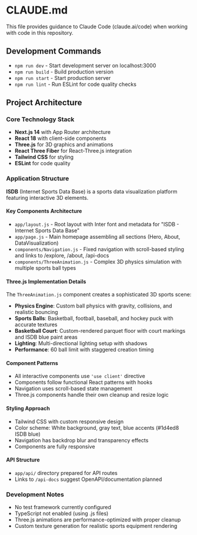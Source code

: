 # CLAUDE.md

This file provides guidance to Claude Code (claude.ai/code) when working with code in this repository.

## Development Commands

- `npm run dev` - Start development server on localhost:3000
- `npm run build` - Build production version
- `npm run start` - Start production server  
- `npm run lint` - Run ESLint for code quality checks

## Project Architecture

### Core Technology Stack
- **Next.js 14** with App Router architecture
- **React 18** with client-side components
- **Three.js** for 3D graphics and animations
- **React Three Fiber** for React-Three.js integration
- **Tailwind CSS** for styling
- **ESLint** for code quality

### Application Structure

**ISDB** (Internet Sports Data Base) is a sports data visualization platform featuring interactive 3D elements.

#### Key Components Architecture
- `app/layout.js` - Root layout with Inter font and metadata for "ISDB - Internet Sports Data Base"
- `app/page.js` - Main homepage assembling all sections (Hero, About, DataVisualization)
- `components/Navigation.js` - Fixed navigation with scroll-based styling and links to /explore, /about, /api-docs
- `components/ThreeAnimation.js` - Complex 3D physics simulation with multiple sports ball types

#### Three.js Implementation Details
The `ThreeAnimation.js` component creates a sophisticated 3D sports scene:
- **Physics Engine**: Custom ball physics with gravity, collisions, and realistic bouncing
- **Sports Balls**: Basketball, football, baseball, and hockey puck with accurate textures
- **Basketball Court**: Custom-rendered parquet floor with court markings and ISDB blue paint areas
- **Lighting**: Multi-directional lighting setup with shadows
- **Performance**: 60 ball limit with staggered creation timing

#### Component Patterns
- All interactive components use `'use client'` directive
- Components follow functional React patterns with hooks
- Navigation uses scroll-based state management
- Three.js components handle their own cleanup and resize logic

#### Styling Approach
- Tailwind CSS with custom responsive design
- Color scheme: White background, gray text, blue accents (#1d4ed8 ISDB blue)
- Navigation has backdrop blur and transparency effects
- Components are fully responsive

#### API Structure
- `app/api/` directory prepared for API routes
- Links to `/api-docs` suggest OpenAPI/documentation planned

### Development Notes
- No test framework currently configured
- TypeScript not enabled (using .js files)
- Three.js animations are performance-optimized with proper cleanup
- Custom texture generation for realistic sports equipment rendering